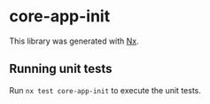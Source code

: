 # core-app-init

This library was generated with [Nx](https://nx.dev).

## Running unit tests

Run `nx test core-app-init` to execute the unit tests.
